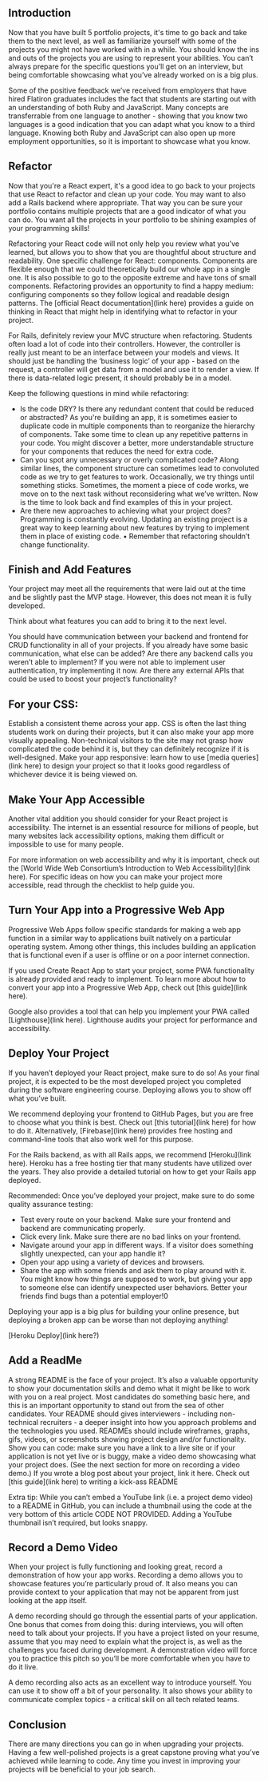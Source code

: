 ## Introduction
Now that you have built 5 portfolio projects, it's time to go back and take them to the next level, as well as familiarize yourself with some of the projects you might not have worked with in a while. You should know the ins and outs of the projects you are using to represent your abilities. You can’t always prepare for the specific questions you’ll get on an interview, but being comfortable showcasing what you’ve already worked on is a big plus. 


Some of the positive feedback we’ve received from employers that have hired Flatiron graduates includes the fact that students are starting out with an understanding of both Ruby and JavaScript. Many concepts are transferrable from one language to another - showing that you know two languages is a good indication that you can adapt what you know to a third language. Knowing both Ruby and JavaScript can also open up more employment opportunities, so it is important to showcase what you know.

## Refactor
Now that you're a React expert, it's a good idea to go back to your projects that use React to refactor and clean up your code. You may want to also add a Rails backend where appropriate. That way you can be sure your portfolio contains multiple projects that are a good indicator of what you can do. You want all the projects in your portfolio to be shining examples of your programming skills!

Refactoring your React code will not only help you review what you’ve learned, but allows you to show that you are thoughtful about structure and readability. One specific challenge for React: components. Components are flexible enough that we could theoretically build our whole app in a single one. It is also possible to go to the opposite extreme and have tons of small components. Refactoring provides an opportunity to find a happy medium: configuring components so they follow logical and readable design patterns. The [official React documentation](link here) provides a guide on thinking in React that might help in identifying what to refactor in your project. 

For Rails, definitely review your MVC structure when refactoring. Students often load a lot of code into their controllers. However, the controller is really just meant to be an interface between your models and views. It should just be handling the ‘business logic’ of your app - based on the request, a controller will get data from a model and use it to render a view. If there is data-related logic present, it should probably be in a model.

Keep the following questions in mind while refactoring:

* Is the code DRY? Is there any redundant content that could be reduced or abstracted? As you're building an app, it is sometimes easier to duplicate code in multiple components than to reorganize the hierarchy of components. Take some time to clean up any repetitive patterns in your code. You might discover a better, more understandable structure for your components that reduces the need for extra code.
* Can you spot any unnecessary or overly complicated code? Along similar lines, the component structure can sometimes lead to convoluted code as we try to get features to work. Occasionally, we try things until something sticks. Sometimes, the moment a piece of code works, we move on to the next task without reconsidering what we’ve written. Now is the time to look back and find examples of this in your project.
* Are there new approaches to achieving what your project does? Programming is constantly evolving. Updating an existing project is a great way to keep learning about new features by trying to implement them in place of existing code.
	• Remember that refactoring shouldn’t change functionality.



## Finish and Add Features
Your project may meet all the requirements that were laid out at the time and be slightly past the MVP stage. However, this does not mean it is fully developed.

Think about what features you can add to bring it to the next level.

You should have communication between your backend and frontend for CRUD functionality in all of your projects. If you already have some basic communication, what else can be added? Are there any backend calls you weren’t able to implement? If you were not able to implement user authentication, try implementing it now.
Are there any external APIs that could be used to boost your project’s functionality?


## For your CSS:

Establish a consistent theme across your app. CSS is often the last thing students work on during their projects, but it can also make your app more visually appealing. Non-technical visitors to the site may not grasp how complicated the code behind it is, but they can definitely recognize if it is well-designed.
Make your app responsive: learn how to use [media queries](link here) to design your project so that it looks good regardless of whichever device it is being viewed on.


## Make Your App Accessible
Another vital addition you should consider for your React project is accessibility. The internet is an essential resource for millions of people, but many websites lack accessibility options, making them difficult or impossible to use for many people.

For more information on web accessibility and why it is important, check out the [World Wide Web Consortium’s Introduction to Web Accessibility](link here). For specific ideas on how you can make your project more accessible, read through the checklist to help guide you.



## Turn Your App into a Progressive Web App
Progressive Web Apps follow specific standards for making a web app function in a similar way to applications built natively on a particular operating system. Among other things, this includes building an application that is functional even if a user is offline or on a poor internet connection.

If you used Create React App to start your project, some PWA functionality is already provided and ready to implement. To learn more about how to convert your app into a Progressive Web App, check out [this guide](link here).

Google also provides a tool that can help you implement your PWA called [Lighthouse](link here). Lighthouse audits your project for performance and accessibility.

## Deploy Your Project
If you haven’t deployed your React project, make sure to do so! As your final project, it is expected to be the most developed project you completed during the software engineering course. Deploying allows you to show off what you’ve built.

We recommend deploying your frontend to GitHub Pages, but you are free to choose what you think is best. Check out [this tutorial](link here) for how to do it. Alternatively, [Firebase](link here) provides free hosting and command-line tools that also work well for this purpose.

For the Rails backend, as with all Rails apps, we recommend [Heroku](link here). Heroku has a free hosting tier that many students have utilized over the years. They also provide a detailed tutorial on how to get your Rails app deployed.

Recommended: Once you’ve deployed your project, make sure to do some quality assurance testing:

* Test every route on your backend. Make sure your frontend and backend are communicating properly.
* Click every link. Make sure there are no bad links on your frontend.
* Navigate around your app in different ways. If a visitor does something slightly unexpected, can your app handle it?
* Open your app using a variety of devices and browsers.
* Share the app with some friends and ask them to play around with it. You might know how things are supposed to work, but giving your app to someone else can identify unexpected user behaviors. Better your friends find bugs than a potential employer!0

Deploying your app is a big plus for building your online presence, but deploying a broken app can be worse than not deploying anything!

[Heroku Deploy](link here?)

## Add a ReadMe
 A strong README is the face of your project. It’s also a valuable opportunity to show your documentation skills and demo what it might be like to work with you on a real project. Most candidates do something basic here, and this is an important opportunity to stand out from the sea of other candidates. Your README should gives interviewers - including non-technical recruiters - a deeper insight into how you approach problems and the technologies you used. 
READMEs should include  wireframes, graphs, gifs, videos, or screenshots showing project design and/or functionality.
Show you can code: make sure you have a link to a live site or if your application is not yet live or is buggy, make a video demo showcasing what your project does. (See the next section for more on recording a video demo.) If you wrote a blog post about your project, link it here.
Check out [this guide](link here) to writing a kick-ass README 


Extra tip: While you can’t embed a YouTube link (i.e. a project demo video) to a README in GitHub, you can include a thumbnail using the code at the very bottom of this article CODE NOT PROVIDED. Adding a YouTube thumbnail isn’t required, but looks snappy. 



## Record a Demo Video
When your project is fully functioning and looking great, record a demonstration of how your app works. Recording a demo allows you to showcase features you’re particularly proud of. It also means you can provide context to your application that may not be apparent from just looking at the app itself.

A demo recording should go through the essential parts of your application. One bonus that comes from doing this: during interviews, you will often need to talk about your projects. If you have a project listed on your resume, assume that you may need to explain what the project is, as well as the challenges you faced during development. A demonstration video will force you to practice this pitch so you’ll be more comfortable when you have to do it live.

A demo recording also acts as an excellent way to introduce yourself. You can use it to show off a bit of your personality. It also shows your ability to communicate complex topics - a critical skill on all tech related teams.



## Conclusion
There are many directions you can go in when upgrading your projects. Having a few well-polished projects is a great capstone proving what you’ve achieved while learning to code. Any time you invest in improving your projects will be beneficial to your job search.
